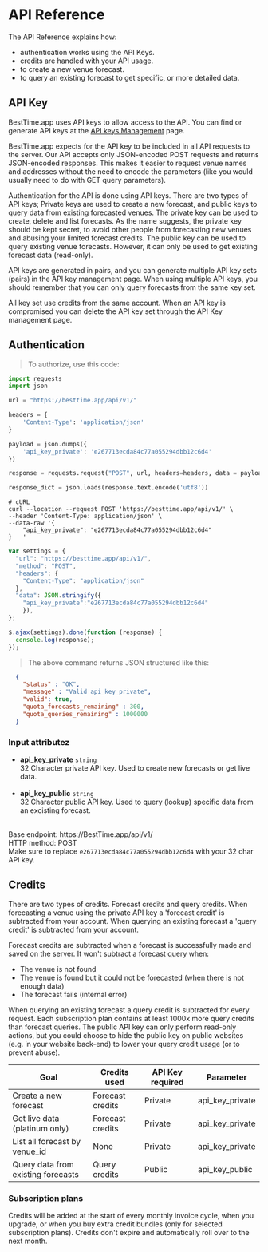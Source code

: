 
# API Reference

The API Reference explains how:

- authentication works using the API Keys.
- credits are handled with your API usage.
- to create a new venue forecast.
- to query an existing forecast to get specific, or more detailed data.

## API Key

BestTime.app uses API keys to allow access to the API. You can find or generate API keys at the [API keys Management](http://besttime.app/api/v1/api_keys_list) page.

BestTime.app expects for the API key to be included in all API requests to the server. 
Our API accepts only JSON-encoded POST requests and returns JSON-encoded responses.
This makes it easier to request venue names and addresses without the need to encode the parameters (like you would usually need to do with GET query parameters).

Authentication for the API is done using API keys.
There are two types of API keys; Private keys are used to create a new forecast, and public keys to query data from existing forecasted venues. The private key can be used to create, delete and list forecasts. As the name suggests, the private key should be kept secret, to avoid other people from forecasting new venues and abusing your limited forecast credits. The public key can be used to query existing venue forecasts. However, it can only be used to get existing forecast data (read-only). 

API keys are generated in pairs, and you can generate multiple API key sets (pairs) in the API key management page. When using multiple API keys, you should remember that you can only query forecasts from the same key set. 

All key set use credits from the same account. When an API key is compromised you can delete the API key set through the API Key management page.

## Authentication

> To authorize, use this code:


```python
import requests
import json

url = "https://besttime.app/api/v1/"

headers = {
    'Content-Type': 'application/json'
}

payload = json.dumps({
    'api_key_private': 'e267713ecda84c77a055294dbb12c6d4'
})

response = requests.request("POST", url, headers=headers, data = payload)

response_dict = json.loads(response.text.encode('utf8'))
```

```shell
# cURL
curl --location --request POST 'https://besttime.app/api/v1/' \
--header 'Content-Type: application/json' \
--data-raw '{
	"api_key_private": "e267713ecda84c77a055294dbb12c6d4"
}	'
```

```javascript
var settings = {
  "url": "https://besttime.app/api/v1/",
  "method": "POST",
  "headers": {
    "Content-Type": "application/json"
  },
  "data": JSON.stringify({
    "api_key_private":"e267713ecda84c77a055294dbb12c6d4"
    }),
};

$.ajax(settings).done(function (response) {
  console.log(response);
});
```

> The above command returns JSON structured like this:

```json
  {
    "status" : "OK",
    "message" : "Valid api_key_private",
    "valid": true,
    "quota_forecasts_remaining" : 300,
    "quota_queries_remaining" : 1000000
  }
```

### Input attributez

- **api_key_private** `string`  
 32 Character private API key. Used to create new forecasts or get live data.  
 &nbsp; 
- **api_key_public** `string`  
 32 Character public API key. Used to query (lookup) specific data from an excisting forecast.  
 &nbsp;  

<aside class="notice">
Base endpoint: https://BestTime.app/api/v1/
</aside>

<aside class="notice">
HTTP method: POST
</aside>


<aside class="notice">
Make sure to replace <code>e267713ecda84c77a055294dbb12c6d4</code> with your 32 char API key.
</aside>


## Credits

There are two types of credits. Forecast credits and query credits. 
When forecasting a venue using the private API key a 'forecast credit' is subtracted from your account. When querying an existing forecast a 'query credit' is subtracted from your account. 

Forecast credits are subtracted when a forecast is successfully made and saved on the server. It won't subtract a forecast query when:

* The venue is not found
* The venue is found but it could not be forecasted (when there is not enough data)
* The forecast fails (internal error)

When querying an existing forecast a query credit is subtracted for every request. Each subscription plan contains at least 1000x more query credits than forecast queries. The public API key can only perform read-only actions, but you could choose to hide the public key on public websites (e.g. in your website back-end) to lower your query credit usage (or to prevent abuse).

| Goal                               | Credits used     | API Key required | Parameter       |
|------------------------------------|------------------|------------------|-----------------|
| Create a new forecast              | Forecast credits | Private          | api_key_private |
| Get live data (platinum only)     | Forecast credits | Private          | api_key_private |
| List all forecast by venue_id   | None             | Private          | api_key_private |
| Query data from existing forecasts | Query credits    | Public           | api_key_public  |

### Subscription plans
Credits will be added at the start of every monthly invoice cycle, when you upgrade, or when you buy extra credit bundles (only for selected subscription plans). Credits don't expire and automatically roll over to the next month.
